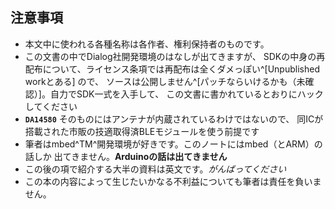 
## 注意事項
* 本文中に使われる各種名称は各作者、権利保持者のものです。
* この文書の中でDialog社開発環境のはなしが出てきますが、
SDKの中身の再配布について、ライセンス条項では再配布は全くダメっぽい^[Unpublished workとある] ので、
ソースは公開しません^[パッチならいけるかも（未確認）]。自力でSDK一式を入手して、
この文書に書かれているとおりにハックしてください
* **`DA14580`** そのものにはアンテナが内蔵されているわけではないので、
同ICが搭載された市販の技適取得済BLEモジュールを使う前提です
* 筆者はmbed^TM^開発環境が好きです。このノートにはmbed（とARM）の話しか
出てきません。**Arduinoの話は出てきません**
* この後の項で紹介する大半の資料は英文です。_がんばってください_
* この本の内容によって生じたいかなる不利益についても筆者は責任を負いません。
